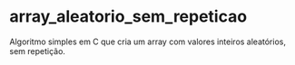 # array_aleatorio_sem_repeticao
Algoritmo simples em C que cria um array com valores inteiros aleatórios, sem repetição.
